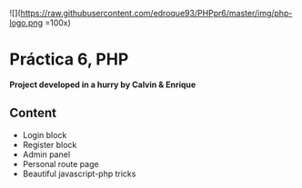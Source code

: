 ![](https://raw.githubusercontent.com/edroque93/PHPpr6/master/img/php-logo.png =100x)

Práctica 6, PHP
======

**Project developed in a hurry by Calvin & Enrique**

Content
------
- Login block
- Register block
- Admin panel
- Personal route page
- Beautiful javascript-php tricks

